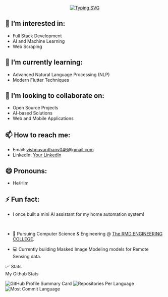 <p align="center">
<a href="https://git.io/typing-svg"><img src="https://readme-typing-svg.demolab.com?font=Fira+Code&duration=3000&pause=800&background=3FFF2700&vCenter=true&multiline=true&width=600&height=150&lines=Vishnu+Vardhan;Computer+Vision+Researcher+%7C%7C+BE-CSE+Student+%7C;%7CAI+Model+developer+%7C%7C+Bots" alt="Typing SVG" /></a>
<br/>
</p>

## 👀 I’m interested in:
- Full Stack Development
- AI and Machine Learning
- Web Scraping

## 🌱 I’m currently learning:
- Advanced Natural Language Processing (NLP)
- Modern Flutter Techniques

## 💞️ I’m looking to collaborate on:
- Open Source Projects
- AI-based Solutions
- Web and Mobile Applications

## 📫 How to reach me:
- Email: vishnuvardhanv046@gmail.com
- LinkedIn: [Your LinkedIn](https://www.linkedin.com/in/vishnu-vardhan-vemula-34973a296/)

## 😄 Pronouns:
- He/Him

## ⚡ Fun fact:
- I once built a mini AI assistant for my home automation system!


<br/>


* 📖 Pursuing Computer Science & Engineering @ [The RMD ENGINEERING COLLEGE](https://rmd.ac.in/). 

* 💻 Currently building Masked Image Modeling models for Remote Sensing data. 



<summary>📈 Stats
<br>
My Github Stats

![GitHub Profile Summary Card](http://github-profile-summary-cards.vercel.app/api/cards/profile-details?username=Vishnu8299&theme=dracula) 
![Repositories Per Language](http://github-profile-summary-cards.vercel.app/api/cards/repos-per-language?username=Vishnu8299&theme=dracula)
![Most Commit Language](http://github-profile-summary-cards.vercel.app/api/cards/most-commit-language?username=Vishnu8299&theme=dracula)
<br>
</summary>

